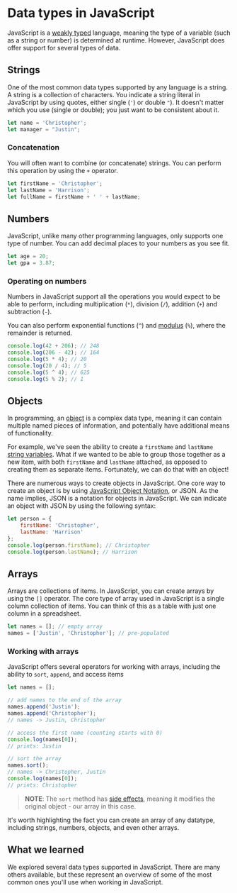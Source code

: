 # Data types in JavaScript

JavaScript is a [weakly typed](https://en.wikipedia.org/wiki/Strong_and_weak_typing) language, meaning the type of a variable (such as a string or number) is determined at runtime. However, JavaScript does offer support for several types of data.

## Strings

One of the most common data types supported by any language is a string. A string is a collection of characters. You indicate a string literal in JavaScript by using quotes, either single (`'`) or double `"`). It doesn't matter which you use (single or double); you just want to be consistent about it.

``` javascript
let name = 'Christopher';
let manager = "Justin";
```

### Concatenation

You will often want to combine (or concatenate) strings. You can perform this operation by using the `+` operator.

``` javascript
let firstName = 'Christopher';
let lastName = 'Harrison';
let fullName = firstName + ' ' + lastName;
```

## Numbers

JavaScript, unlike many other programming languages, only supports one type of number. You can add decimal places to your numbers as you see fit.

``` javascript
let age = 20;
let gpa = 3.87;
```

### Operating on numbers

Numbers in JavaScript support all the operations you would expect to be able to perform, including multiplication (`*`), division (`/`), addition (`+`) and subtraction (`-`).

You can also perform exponential functions (`^`) and [modulus](https://en.wikipedia.org/wiki/Modulo_operation) (`%`), where the remainder is returned.

``` javascript
console.log(42 + 206); // 248
console.log(206 - 42); // 164
console.log(5 * 4); // 20
console.log(20 / 4); // 5
console.log(5 ^ 4); // 625
console.log(5 % 2); // 1
```

## Objects

In programming, an [object](https://en.wikipedia.org/wiki/Object_(computer_science)) is a complex data type, meaning it can contain multiple named pieces of information, and potentially have additional means of functionality.

For example, we've seen the ability to create a `firstName` and `lastName` [string variables](#strings). What if we wanted to be able to group those together as a new item, with both `firstName` and `lastName` attached, as opposed to creating them as separate items. Fortunately, we can do that with an object!

There are numerous ways to create objects in JavaScript. One core way to create an object is by using [JavaScript Object Notation](https://en.wikipedia.org/wiki/JSON), or JSON. As the name implies, JSON is a notation for objects in JavaScript. We can indicate an object with JSON by using the following syntax:

``` javascript
let person = {
    firstName: 'Christopher',
    lastName: 'Harrison'
};
console.log(person.firstName); // Christopher
console.log(person.lastName); // Harrison
```

## Arrays

Arrays are collections of items. In JavaScript, you can create arrays by using the `[]` operator. The core type of array used in JavaScript is a single column collection of items. You can think of this as a table with just one column in a spreadsheet.

``` javascript
let names = []; // empty array
names = ['Justin', 'Christopher']; // pre-populated
```

### Working with arrays

JavaScript offers several operators for working with arrays, including the ability to `sort`, `append`, and access items 

``` javascript
let names = [];

// add names to the end of the array
names.append('Justin');
names.append('Christopher');
// names -> Justin, Christopher

// access the first name (counting starts with 0)
console.log(names[0]);
// prints: Justin

// sort the array
names.sort();
// names -> Christopher, Justin
console.log(names[0]);
// prints: Christopher
```

> **NOTE**: The `sort` method has [side effects](https://en.wikipedia.org/wiki/Side_effect_(computer_science)), meaning it modifies the original object - our array in this case.

It's worth highlighting the fact you can create an array of any datatype, including strings, numbers, objects, and even other arrays.

## What we learned

We explored several data types supported in JavaScript. There are many others available, but these represent an overview of some of the most common ones you'll use when working in JavaScript.


